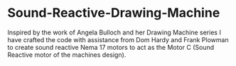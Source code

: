 # Sound-Reactive-Drawing-Machine
Inspired by the work of Angela Bulloch and her Drawing Machine series I have crafted the code with assistance from 
Dom Hardy and Frank Plowman to create sound reactive Nema 17 motors to act as the Motor C (Sound Reactive motor of 
the machines design). 
